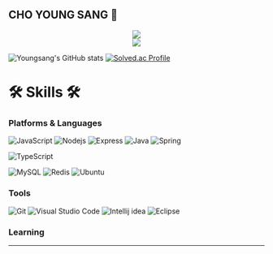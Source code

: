 ## CHO YOUNG SANG 👋
<div align = "center">
  <a href="https://hits.seeyoufarm.com"><img src="https://hits.seeyoufarm.com/api/count/incr/badge.svg?url=https%3A%2F%2Fgithub.com%2F0ssang&count_bg=%2379C83D&title_bg=%23555555&icon=&icon_color=%23E7E7E7&title=hits&edge_flat=false"/></a>                        
</div>
<div align = "center">
  <a href="https://github.com/anuraghazra/github-readme-stats">
    <img align="center" src="https://github-readme-stats.vercel.app/api/top-langs?username=0ssang&layout=compact&langs_count=10&bg_color=45,C33764,1D2671&title_color=ffffff&text_color=ffffff&hide_border=False" />
  </a>
</div>

![Youngsang's GitHub stats](https://github-readme-stats.vercel.app/api?username=0ssang&show_icons=true&theme=radical)
[![Solved.ac Profile](http://mazassumnida.wtf/api/v2/generate_badge?boj=ysys99)](https://solved.ac/ysys99/)

# 🛠 Skills 🛠
### Platforms & Languages
![JavaScript](https://img.shields.io/badge/JavaScript-F7DF1E.svg?&style=flat-square&logo=JavaScript&logoColor=white)
![Nodejs](https://img.shields.io/badge/Node.js-5FA04E.svg?&style=flat-square&logo=Node.js&logoColor=white)
![Express](https://img.shields.io/badge/Express-000000.svg?&style=flat-square&logo=Express&logoColor=white)
![Java](https://img.shields.io/badge/Java-007396.svg?&style=flat-square&logo=Java&logoColor=white)
![Spring](https://img.shields.io/badge/Spring-6DB33F.svg?&style=flat-square&logo=Spring&logoColor=white)

![TypeScript](https://img.shields.io/badge/TypeScript-3178C6.svg?&style=flat-square&logo=TypeScript&logoColor=white)

![MySQL](https://img.shields.io/badge/MySQL-4479A1.svg?&style=flat-square&logo=MySQL&logoColor=white)
![Redis](https://img.shields.io/badge/Redis-FF4438.svg?&style=flat-square&logo=Redis&logoColor=white)
![Ubuntu](https://img.shields.io/badge/Ubuntu-E95420.svg?&style=flat-square&logo=Ubuntu&logoColor=white)

### Tools
![Git](https://img.shields.io/badge/Git-F05032.svg?&style=flat-square&logo=Git&logoColor=white)
![Visual Studio Code](https://img.shields.io/badge/Visual%20Studio%20Code-007ACC.svg?&style=flat-square&logo=Visual%20Studio%20Code&logoColor=white)
![Intellij idea](https://img.shields.io/badge/Intellij%20idea-000000.svg?&style=flat-square&logo=Intellij%20idea&logoColor=white)
![Eclipse](https://img.shields.io/badge/Eclipse%20IDE-2C2255.svg?&style=flat-square&logo=Eclipse%20IDE&logoColor=white)

### Learning

---

<!--
**0ssang/0ssang** is a ✨ _special_ ✨ repository because its `README.md` (this file) appears on your GitHub profile.

Here are some ideas to get you started:

- 🔭 I’m currently working on ...
- 🌱 I’m currently learning ...
- 👯 I’m looking to collaborate on ...
- 🤔 I’m looking for help with ...
- 💬 Ask me about ...
- 📫 How to reach me: ...
- 😄 Pronouns: ...
- ⚡ Fun fact: ...
![HTML5](https://img.shields.io/badge/HTML5-E34F26.svg?&style=for-the-badge&logo=HTML5&logoColor=white)
![CSS3](https://img.shields.io/badge/CSS3-1572B6.svg?&style=for-the-badge&logo=CSS3&logoColor=white)
-->
